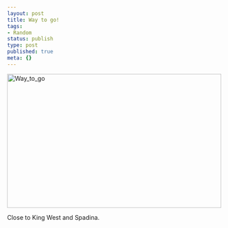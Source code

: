 ```yaml
---
layout: post
title: Way to go!
tags:
- Random
status: publish
type: post
published: true
meta: {}
---
```

<div class='posterous_autopost'><div class='p_embed p_image_embed'> <a href="http://getfile2.posterous.com/getfile/files.posterous.com/fzero/xdGBY5SDZz0NmZjshcfkPTszg28StCbskNZgetlmWUjiD6djAUDVyrEqqnmy/way_to_go.jpg.scaled.1000.jpg"><img alt="Way_to_go" height="313" src="http://getfile7.posterous.com/getfile/files.posterous.com/fzero/LWcGiaRpD61SKsPx0bEAHAA5MggHYuf6F0NDtcNg37uHsCuE9rD8GHsF7MG7/way_to_go.jpg.scaled.500.jpg" width="500" /></a> </div> <p>Close to King West and Spadina.</p></div>
